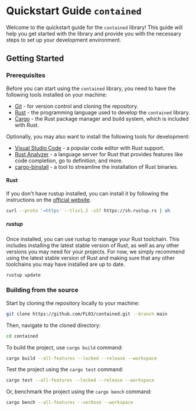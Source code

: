 # Quickstart Guide `contained`

Welcome to the quickstart guide for the `contained` library! This guide will help you get started with the library and provide you with the necessary steps to set up your development environment.

## Getting Started

### Prerequisites

Before you can start using the `contained` library, you need to have the following tools installed on your machine:

- [Git](https://git-scm.com/downloads) - for version control and cloning the repository.
- [Rust](https://www.rust-lang.org/tools/install) - the programming language used to develop the `contained` library.
- [Cargo](https://doc.rust-lang.org/cargo/getting-started/installation.html) - the Rust package manager and build system, which is included with Rust.

Optionally, you may also want to install the following tools for development:

- [Visual Studio Code](https://code.visualstudio.com/) - a popular code editor with Rust support.
- [Rust Analyzer](https://marketplace.visualstudio.com/items?itemName=matklad.rust-analyzer) - a language server for Rust that provides features like code completion, go to definition, and more.
- [cargo-binstall](https://github.com/cargo-bins/cargo-binstall) - a tool to streamline the installation of Rust binaries.

#### Rust

If you don't have rustup installed, you can install it by following the instructions on the [official website](https://www.rust-lang.org/tools/install).

```bash
curl --proto '=https' --tlsv1.2 -sSf https://sh.rustup.rs | sh
```

##### _rustup_

Once installed, you can use rustup to manage your Rust toolchain. This includes installing the latest stable version of Rust, as well as any other versions you may need for your projects. For now, we simply recommend using the latest stable version of Rust and making sure that any other toolchains you may have installed are up to date.

```bash
rustup update
```

### Building from the source

Start by cloning the repository locally to your machine:

```bash
git clone https://github.com/FL03/contained.git --branch main
```

Then, navigate to the cloned directory:

```bash
cd contained
```

To build the project, use `cargo build` command:

```bash
cargo build --all-features --locked --release --workspace
```

Test the project using the `cargo test` command:

```bash
cargo test --all-features --locked --release --workspace
```

Or, benchmark the project using the `cargo bench` command:

```bash
cargo bench --all-features --verbose --workspace
```
